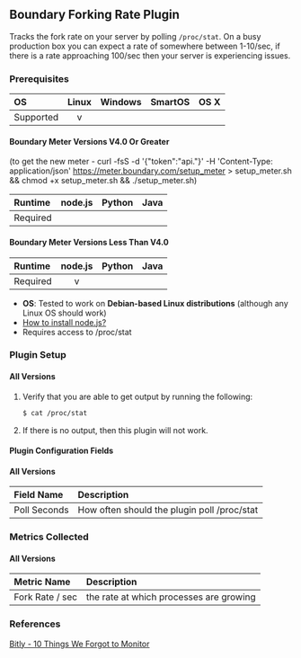 Boundary Forking Rate Plugin
----------------------------
Tracks the fork rate on your server by polling `/proc/stat`. On a busy production box you can expect a rate of somewhere between 1-10/sec, if there is a rate approaching 100/sec then your server is experiencing issues.

### Prerequisites

|     OS    | Linux | Windows | SmartOS | OS X |
|:----------|:-----:|:-------:|:-------:|:----:|
| Supported |   v   |         |         |      |

#### Boundary Meter Versions V4.0 Or Greater
(to get the new meter - curl -fsS -d '{"token":"api.<Your API Token Here>"}' -H 'Content-Type: application/json' https://meter.boundary.com/setup_meter > setup_meter.sh && chmod +x setup_meter.sh && ./setup_meter.sh)

|  Runtime | node.js | Python | Java |
|:---------|:-------:|:------:|:----:|
| Required |         |        |      |

#### Boundary Meter Versions Less Than V4.0

|  Runtime | node.js | Python | Java |
|:---------|:-------:|:------:|:----:|
| Required |    v    |        |      |


- **OS**: Tested to work on **Debian-based Linux distributions** (although any Linux OS should work)
- [How to install node.js?](https://help.boundary.com/hc/articles/202360701)
- Requires access to /proc/stat 

### Plugin Setup

#### All Versions

1. Verify that you are able to get output by running the following:
     ```bash
     $ cat /proc/stat
     ```
2. If there is no output, then this plugin will not work.

#### Plugin Configuration Fields

#### All Versions

|Field Name  |Description                                |
|:-----------|:------------------------------------------|
|Poll Seconds|How often should the plugin poll /proc/stat|

### Metrics Collected

#### All Versions

|Metric Name    |Description                            |
|:--------------|:--------------------------------------|
|Fork Rate / sec|the rate at which processes are growing|

### References
[Bitly - 10 Things We Forgot to Monitor](http://word.bitly.com/post/74839060954/ten-things-to-monitor)
